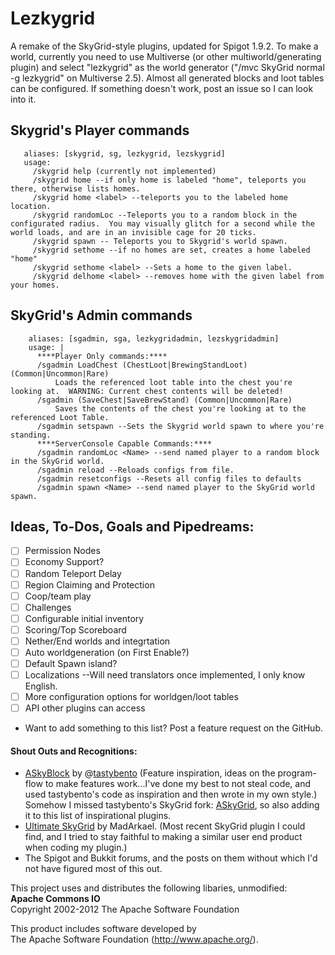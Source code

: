 # Lezkygrid

A remake of the SkyGrid-style plugins, updated for Spigot 1.9.2.  To make a world, currently you need to use Multiverse (or other multiworld/generating plugin) and select "lezkygrid" as the world generator ("/mvc SkyGrid normal -g lezkygrid" on Multiverse 2.5).  Almost all generated blocks and loot tables can be configured.  If something doesn't work, post an issue so I can look into it.

## Skygrid's Player commands
 ```
    aliases: [skygrid, sg, lezkygrid, lezskygrid]
    usage: 
      /skygrid help (currently not implemented)
      /skygrid home --if only home is labeled "home", teleports you there, otherwise lists homes.
      /skygrid home <label> --teleports you to the labeled home location.
      /skygrid randomLoc --Teleports you to a random block in the configurated radius.  You may visually glitch for a second while the world loads, and are in an invisible cage for 20 ticks.
      /skygrid spawn -- Teleports you to Skygrid's world spawn.
      /skygrid sethome --if no homes are set, creates a home labeled "home"
      /skygrid sethome <label> --Sets a home to the given label.
      /skygrid delhome <label> --removes home with the given label from your homes.
```
## SkyGrid's Admin commands
```
    aliases: [sgadmin, sga, lezkygridadmin, lezskygridadmin]
    usage: |
      ****Player Only commands:****
      /sgadmin LoadChest (ChestLoot|BrewingStandLoot) (Common|Uncommon|Rare)
          Loads the referenced loot table into the chest you're looking at.  WARNING: Current chest contents will be deleted!
      /sgadmin (SaveChest|SaveBrewStand) (Common|Uncommon|Rare)
          Saves the contents of the chest you're looking at to the referenced Loot Table.
      /sgadmin setspawn --Sets the Skygrid world spawn to where you're standing.
      ****ServerConsole Capable Commands:****
      /sgadmin randomLoc <Name> --send named player to a random block in the SkyGrid world.
      /sgadmin reload --Reloads configs from file.
      /sgadmin resetconfigs --Resets all config files to defaults
      /sgadmin spawn <Name> --send named player to the SkyGrid world spawn.
```      
## Ideas, To-Dos, Goals and Pipedreams:
- [ ] Permission Nodes
- [ ] Economy Support?
- [ ] Random Teleport Delay
- [ ] Region Claiming and Protection
- [ ] Coop/team play
- [ ] Challenges
- [ ] Configurable initial inventory
- [ ] Scoring/Top Scoreboard
- [ ] Nether/End worlds and integrtation
- [ ] Auto worldgeneration (on First Enable?)
- [ ] Default Spawn island?
- [ ] Localizations --Will need translators once implemented, I only know English.
- [ ] More configuration options for worldgen/loot tables
- [ ] API other plugins can access
- Want to add something to this list?  Post a feature request on the GitHub.

#### Shout Outs and Recognitions:
- [ASkyBlock](http://dev.bukkit.org/bukkit-plugins/skyblock/) by @[tastybento](https://github.com/tastybento) (Feature inspiration, ideas on the program-flow to make features work...I've done my best to not steal code, and used tastybento's code as inspiration and then wrote in my own style.)  Somehow I missed tastybento's SkyGrid fork: [ASkyGrid](https://github.com/tastybento/askygrid), so also adding it to this list of inspirational plugins.
- [Ultimate SkyGrid](http://dev.bukkit.org/bukkit-plugins/ultimate-skygrid/) by MadArkael.  (Most recent SkyGrid plugin I could find, and I tried to stay faithful to making a similar user end product when coding my plugin.)
- The Spigot and Bukkit forums, and the posts on them without which I'd not have figured most of this out.

This project uses and distributes the following libaries, unmodified:  
**Apache Commons IO**  
Copyright 2002-2012 The Apache Software Foundation  
  
This product includes software developed by  
The Apache Software Foundation (http://www.apache.org/).  
